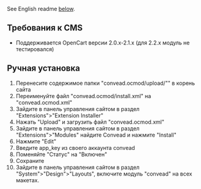See English readme [below](#system-requirements).

Требования к CMS
----------------

* Поддерживается OpenCart версии 2.0.x-2.1.x (для 2.2.x модуль не тестировался)

Ручная установка
--------------------------

1. Перенесите содержимое папки "convead.ocmod/upload/"" в корень сайта
2. Переименуйте файл "convead.ocmod/install.xml" на "convead.ocmod.xml"
3. Зайдите в панель управления сайтом в раздел "Extensions">"Extension Installer"
4. Нажать "Upload" и загрузить файл "convead.ocmod.xml"
5. Зайдите в панель управления сайтом в раздел "Extensions">"Modules" найдите Convead и нажмите "Install"
6. Нажмите "Edit"
7. Введите app_key из своего аккаунта convead
8. Поменяйте "Статус" на "Включен"
9. Сохраните
10. Зайдите в панель управления сайтом в раздел "System">"Design">"Layouts", включите модуль "convead" на всех макетах.